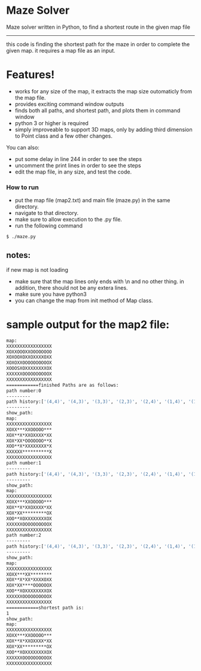# Maze Solver
Maze solver written in Python, to find a shortest route in the given map file

------------------
this code is finding the shortest path for the maze in order to complete the given map.
it requires a map file as an input.
# Features!
  - works for any size of the map, it extracts the map size outomaticly from the map file.
  - provides exciting command window outputs
  - finds both all paths, and shortest path, and plots them in command window
  - python 3 or higher is required
  - simply improveable to support 3D maps, only by adding third dimension to Point class and a few other changes.
  
You can also:
  - put some delay in line 244 in order to see the steps
  - uncomment the print lines in order to see the steps
  - edit the map file, in any size, and test the code.

### How to run

* put the map file (map2.txt) and main file (maze.py) in the same directory.
* navigate to that directory.
* make sure to allow execution to the .py file. 
* run the following command
```sh
$ ./maze.py
```

## notes:
if new map is not loading
* make sure that the map lines only ends with \n and no other thing. in addition, there should not be any extera lines.
* make sure you have python3
* you can change the map from init method of Map class.

# sample output for the map2 file:

```sh
map:
XXXXXXXXXXXXXXXXX
XOXXOOOXXOOOOOOOO
XOXOOXOXXOXXXXOXX
XOXOXXOOOOOOOOOOX
XOOOSXOXXXXXXXXOX
XXXXXXOOOOOOOOOOX
XXXXXXXXXXXXXXXXX
============finished Paths are as follows:
path number:0
---------
path history:['(4,4)', '(4,3)', '(3,3)', '(2,3)', '(2,4)', '(1,4)', '(1,5)', '(1,6)', '(2,6)', '(3,6)', '(4,6)', '(5,6)', '(5,7)', '(5,8)', '(5,9)', '(5,10)', '(5,11)', '(5,12)', '(5,13)', '(5,14)', '(5,15)', '(4,15)', '(3,15)', '(3,14)', '(2,14)', '(1,14)', '(1,15)', '(1,16)'], finished?:True, terminated?:True
---------
show_path:
map:
XXXXXXXXXXXXXXXXX
XOXX***XXOOOOO***
XOX**X*XXOXXXX*XX
XOX*XX*OOOOOOO**X
XOO**X*XXXXXXXX*X
XXXXXX**********X
XXXXXXXXXXXXXXXXX
path number:1
---------
path history:['(4,4)', '(4,3)', '(3,3)', '(2,3)', '(2,4)', '(1,4)', '(1,5)', '(1,6)', '(2,6)', '(3,6)', '(3,7)', '(3,8)', '(3,9)', '(3,10)', '(3,11)', '(3,12)', '(3,13)', '(3,14)', '(2,14)', '(1,14)', '(1,15)', '(1,16)'], finished?:True, terminated?:True
---------
show_path:
map:
XXXXXXXXXXXXXXXXX
XOXX***XXOOOOO***
XOX**X*XXOXXXX*XX
XOX*XX*********OX
XOO**XOXXXXXXXXOX
XXXXXXOOOOOOOOOOX
XXXXXXXXXXXXXXXXX
path number:2
---------
path history:['(4,4)', '(4,3)', '(3,3)', '(2,3)', '(2,4)', '(1,4)', '(1,5)', '(1,6)', '(2,6)', '(3,6)', '(3,7)', '(3,8)', '(3,9)', '(2,9)', '(1,9)', '(1,10)', '(1,11)', '(1,12)', '(1,13)', '(1,14)', '(1,15)', '(1,16)'], finished?:True, terminated?:True
---------
show_path:
map:
XXXXXXXXXXXXXXXXX
XOXX***XX********
XOX**X*XX*XXXXOXX
XOX*XX****OOOOOOX
XOO**XOXXXXXXXXOX
XXXXXXOOOOOOOOOOX
XXXXXXXXXXXXXXXXX
============shortest path is:
1
show_path:
map:
XXXXXXXXXXXXXXXXX
XOXX***XXOOOOO***
XOX**X*XXOXXXX*XX
XOX*XX*********OX
XOO**XOXXXXXXXXOX
XXXXXXOOOOOOOOOOX
XXXXXXXXXXXXXXXXX

```


